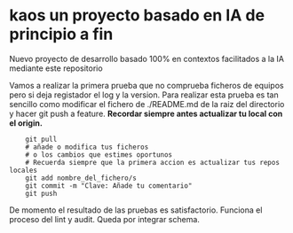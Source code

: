 # kaos un proyecto basado en IA de principio a fin

Nuevo proyecto de desarrollo basado 100% en contextos facilitados a la IA mediante este repositorio

Vamos a realizar la primera prueba que no comprueba ficheros de equipos pero si deja registador el log y la version.
Para realizar esta prueba es tan sencillo como modificar el fichero de ./README.md de la raiz del directorio y hacer git push a feature.
**Recordar siempre antes actualizar tu local con el origin.**

```Shell
    git pull
    # añade o modifica tus ficheros
    # o los cambios que estimes oportunos
    # Recuerda siempre que la primera accion es actualizar tus repos locales
    git add nombre_del_fichero/s
    git commit -m "Clave: Añade tu comentario"
    git push
```

De momento el resultado de las pruebas es satisfactorio.
Funciona el proceso del lint y audit. Queda por integrar schema.
